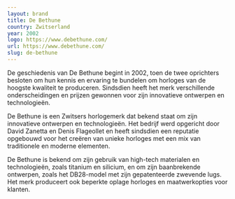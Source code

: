 ```yaml
---
layout: brand
title: De Bethune
country: Zwitserland
year: 2002
logo: https://www.debethune.com/
url: https://www.debethune.com/
slug: de-bethune
---
```

De geschiedenis van De Bethune begint in 2002, toen de twee oprichters besloten om hun kennis en ervaring te bundelen om horloges van de hoogste kwaliteit te produceren. Sindsdien heeft het merk verschillende onderscheidingen en prijzen gewonnen voor zijn innovatieve ontwerpen en technologieën.

De Bethune is een Zwitsers horlogemerk dat bekend staat om zijn innovatieve ontwerpen en technologieën. Het bedrijf werd opgericht door David Zanetta en Denis Flageollet en heeft sindsdien een reputatie opgebouwd voor het creëren van unieke horloges met een mix van traditionele en moderne elementen.

De Bethune is bekend om zijn gebruik van high-tech materialen en technologieën, zoals titanium en silicium, en om zijn baanbrekende ontwerpen, zoals het DB28-model met zijn gepatenteerde zwevende lugs. Het merk produceert ook beperkte oplage horloges en maatwerkopties voor klanten.

